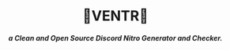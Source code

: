 <h1 align="center">
💎VENTR💎
</h1>
<h5 align="center">
a Clean and Open Source Discord Nitro Generator and Checker.
</h5>

